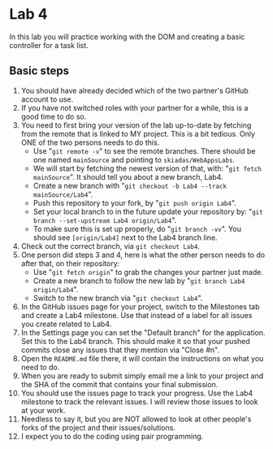 # Lab 4

In this lab you will practice working with the DOM and creating a basic controller for a task list.

## Basic steps

1. You should have already decided which of the two partner's GitHub account to use.
2. If you have not switched roles with your partner for a while, this is a good time to do so.
3. You need to first bring your version of the lab up-to-date by fetching from the remote that is linked to MY project. This is a bit tedious. Only ONE of the two persons needs to do this.
    - Use "`git remote -v`" to see the remote branches. There should be one named `mainSource` and pointing to `skiadas/WebAppsLabs`.
    - We will start by fetching the newest version of that, with: "`git fetch mainSource`". It should tell you about a new branch, Lab4.
    - Create a new branch with "`git checkout -b Lab4 --track mainSource/Lab4`".
    - Push this repository to your fork, by "`git push origin Lab4`".
    - Set your local branch to in the future update your repository by: "`git branch --set-upstream Lab4 origin/Lab4`".
    - To make sure this is set up properly, do "`git branch -vv`". You should see `[origin/Lab4]` next to the Lab4 branch line.
4. Check out the correct branch, via `git checkout Lab4`.
5. One person did steps 3 and 4, here is what the other person needs to do after that, on their repository:
    - Use "`git fetch origin`" to grab the changes your partner just made.
    - Create a new branch to follow the new lab by "`git branch Lab4 origin/Lab4`".
    - Switch to the new branch via "`git checkout Lab4`".
6. In the GitHub issues page for your project, switch to the Milestones tab and create a Lab4 milestone. Use that instead of a label for all issues you create related to Lab4.
6. In the Settings page you can set the "Default branch" for the application. Set this to the Lab4 branch. This should make it so that your pushed commits close any issues that they mention via "Close #n".
7. Open the `README.md` file there, it will contain the instructions on what you need to do.
8. When you are ready to submit simply email me a link to your project and the SHA of the commit that contains your final submission.
9. You should use the issues page to track your progress. Use the Lab4 milestone to track the relevant issues. I will review those issues to look at your work.
10. Needless to say it, but you are NOT allowed to look at other people's forks of the project and their issues/solutions.
11. I expect you to do the coding using pair programming.
